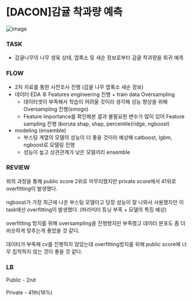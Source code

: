 # [DACON]감귤 착과량 예측

![image](https://user-images.githubusercontent.com/103553532/209908373-601a1c12-1692-4860-9f07-58a66ffc059d.png)

### TASK
- 감귤나무의 나무 생육 상태, 엽록소 및 새순 정보로부터 감귤 착과량을 회귀 예측

### FLOW
- 2차 자료를 통한 사전조사 진행 (감귤 나무 엽록소 새순 정보)</br>
- 데이터 EDA 후 Features engineering 진행 + train data Oversampling
  - 데이터셋이 부족해서 학습이 어려울 것이라 생각해 성능 향상을 위해 Oversampling 진행(smogn)
  - Feature importance를 확인해본 결과 불필요한 변수가 많이 있어 Feature sampling 진행 (boruta shap, shap, percentile(ridge, ngboost)</br>
- modeling (ensemble)
  - 부스팅 계열의 모델의 성능이 더 좋을 것이라 예상해 catboost, lgbm, ngboost로 모델링 진행
  - 성능이 높고 상관관계가 낮은 모델끼리 ensemble
### REVIEW
위의 과정을 통해 public score 2위로 마무리했지만 private score에서 41위로 overfitting이 발생했다.</br>
</br>
ngboost가 가장 최근에 나온 부스팅 모델이고 당장 성능이 잘 나와서 사용했지만 이 task에선 overfitting이 발생했다. (파라미터 튜닝 부족 + 모델의 특징 예상)</br>
</br>
overfitting 방지를 위해 oversampling을 진행했지만 부족했고 데이터 분포도 좀 더 비슷하게 맞추는게 좋았을 것 같다.</br>
</br>
데이터가 부족해 cv를 진행하지 않았는데 overfitting방지를 위해 public score에 너무 집착하지 않는 것이 좋을 것 같다.

### LB
Public - 2nd</br>
</br>
Private - 41th(16%)
